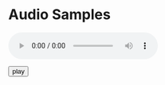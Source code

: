 # Audio Samples


<audio controls="controls"><source type="/samples/" src="AnyConv.com__013_2_male.mp4"></source></audio>

<audio id="ABC" src="/samples/fully-spoofed/002_alexa_0_wakeword.wav"></audio><button onclick="playAudio('ABC')" type="button">play</button>
